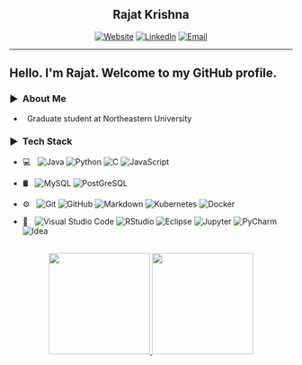 <h2 align="center"> Rajat Krishna </h2>
<div align="center">
<a href="https://rajatkrishna.tech/"><img alt="Website" src="https://img.shields.io/badge/Website-https%3A%2F%2Frajatkrishna.tech-blue?style=flat-square&logo=google-chrome"></a>
<a href="https://www.linkedin.com/in/krishna-ra/"><img alt="LinkedIn" src="https://img.shields.io/badge/LinkedIn-Rajat%20Krishna-blue?style=flat-square&logo=linkedin"></a>
<a href="mailto:krishna.ra@northeastern.edu"><img alt="Email" src="https://img.shields.io/badge/Email-krishna.ra%40northeastern.edu-blue?style=flat-square&logo=gmail"></a>
</div>
<hr>

## Hello. I'm Rajat. Welcome to my GitHub profile.
<h3> &#x25B6; &nbsp;About Me </h3>

- &nbsp; Graduate student at Northeastern University

<h3> &#x25B6; &nbsp;Tech Stack</h3>

- 💻 &nbsp;
  ![Java](https://img.shields.io/badge/java-333333?style=flat&logo=openjdk&logoColor=white)
  ![Python](https://img.shields.io/badge/Python-333333?style=flat&logo=python&logoColor=blue)
  ![C](https://img.shields.io/badge/-C-333333?style=flat&logo=C%2B%2B&logoColor=00599C)
  ![JavaScript](https://img.shields.io/badge/JavaScript-323330?style=flat&logo=javascript&logoColor=F7DF1E)

- 🛢 &nbsp;
  ![MySQL](https://img.shields.io/badge/MySQL-333333?style=flat&logo=mysql&logoColor=white)
  ![PostGreSQL](https://img.shields.io/badge/PostgreSQL-333333?style=flat&logo=postgresql)

- ⚙️ &nbsp;
  ![Git](https://img.shields.io/badge/GIT-333333?style=flat&logo=git)
  ![GitHub](https://img.shields.io/badge/-GitHub-333333?style=flat&logo=github)
  ![Markdown](https://img.shields.io/badge/-Markdown-333333?style=flat&logo=markdown)
  ![Kubernetes](https://img.shields.io/badge/kubernetes-333333?&style=flat&logo=kubernetes)
  ![Docker](https://img.shields.io/badge/Docker-333333?style=flat&logo=docker)

- 🔧 &nbsp;
  ![Visual Studio Code](https://img.shields.io/badge/-Visual%20Studio%20Code-333333?style=flat&logo=visual-studio-code&logoColor=007ACC)
  ![RStudio](https://img.shields.io/badge/-RStudio-333333?style=flat&logo=rstudio)
  ![Eclipse](https://img.shields.io/badge/-Eclipse-333333?style=flat&logo=eclipse-ide&logoColor=2C2255)
  ![Jupyter](https://img.shields.io/badge/Jupyter-333333?&style=flat&logo=Jupyter)
  ![PyCharm](https://img.shields.io/badge/PyCharm-333333?&style=flat&logo=PyCharm&logoColor=white)
  ![Idea](https://img.shields.io/badge/IntelliJ_IDEA-333333?style=flat&logo=intellij-idea&logoColor=white)

<br/>

<a href="https://github.com/rajatkrishna">
<div align="center">
  <img height="180em" src="https://github-readme-stats-beta-self.vercel.app/api?username=rajatkrishna&theme=buefy&show_icons=true&count_private=true&hide_rank=true&hide=stars" />
  <img height="180em" src="https://github-readme-stats-beta-self.vercel.app/api/top-langs/?username=rajatkrishna&theme=buefy&layout=compact&langs_count=6&count_weight=1&size_weight=0" />
</div>
</a>

<br/>